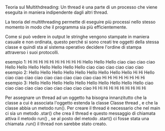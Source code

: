 Teoria sul Multithdreading: 
Un thread è una parte di un processo che viene eseguita in maniera indipendente dagli altri thread.

La teoria del  multithreading  permette  di eseguire più  processi nello stesso momento in modo che il programma sia più efficientemente.

Come si può vedere in output le stringhe vengono stampate in maniera casuale e non ordinata, questo perché si sono creati tre oggetti della stessa classe e quindi sta al sistema operativo decidere l'ordine di stampa attraverso i suoi protocolli.

esempio 1:
Hi
Hi
Hi
Hi
Hi
Hi
Hi
Hi
Hi
Hi
Hello
Hello
Hello
ciao
ciao
ciao
ciao
Hello
Hello
Hello
Hello
Hello
Hello
Hello
ciao
ciao
ciao
ciao
ciao
ciao
esempio 2: 
Hello
Hello
Hello
Hello
Hello
Hello
Hello
Hello
Hello
Hi
Hi
Hello
ciao
ciao
ciao
ciao
ciao
ciao
ciao
ciao
ciao
ciao
Hi
Hi
Hi
Hi
Hi
Hi
Hi
Hi
esempio 3:
Hello
Hello
Hello
Hello
Hello
Hello
Hello
Hello
Hello
Hello
ciao
ciao
ciao
ciao
ciao
ciao
ciao
ciao
ciao
ciao
Hi
Hi
Hi
Hi
Hi
Hi
Hi
Hi
Hi
Hi

Per assegnare un thread ad un oggetto ha bisogna innanzitutto che la classe a cui è associata l'oggetto estenda la classe Classe thread , e che la classe abbia un metodo run().
Per creare il thread è necessario che nel main ci sia un metodo .star() che crea il thread e questo messaggio di chiamata attiva il metodo run() , se al posto del metodo .start() ci fosse stata una chiamata .run() il thread non sarebbe stato creato.




